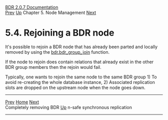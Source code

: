   [BDR 2.0.7 Documentation](README.md)                                                                                                                      
  [Prev](node-management-disabling.md "Completely removing BDR")   [Up](node-management.md)    Chapter 5. Node Management    [Next](node-management-synchronous.md "n-safe synchronous replication")  


# 5.4. Rejoining a BDR node

It\'s possible to rejoin a BDR node that has already been parted and
locally removed by using the
[bdr.bdr_group_join](functions-node-mgmt.md#FUNCTION-BDR-GROUP-JOIN)
function.

If the node to rejoin does contain relations that already exist in the
other BDR group members then the rejoin would fail.

Typically, one wants to rejoin the same node to the same BDR group 1) To
avoid re-creating the whole database instance, 2) Associated replication
slots are dropped on the upstream node when the node goes down.



  ------------------------------------------------------- ------------------------------------------- ---------------------------------------------------------
  [Prev](node-management-disabling.md)        [Home](README.md)        [Next](node-management-synchronous.md)  
  Completely removing BDR                                  [Up](node-management.md)                             n-safe synchronous replication
  ------------------------------------------------------- ------------------------------------------- ---------------------------------------------------------

